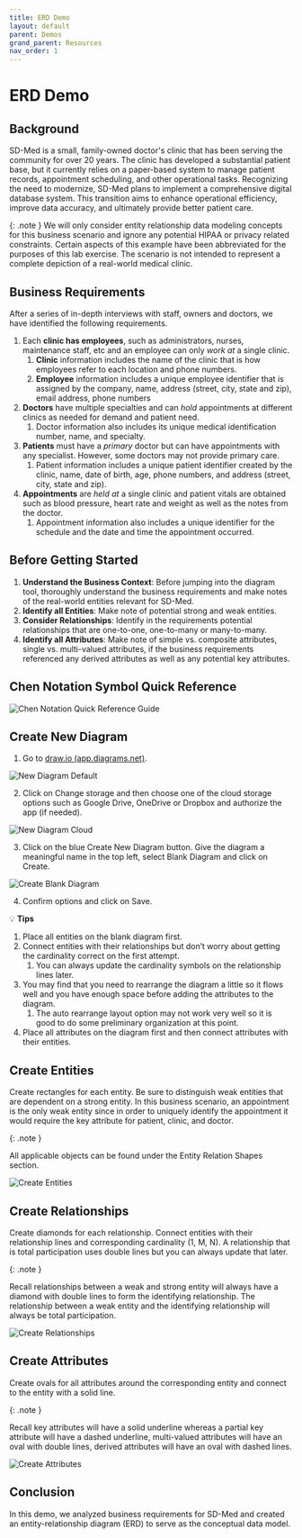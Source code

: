 ```yaml
---
title: ERD Demo
layout: default
parent: Demos
grand_parent: Resources
nav_order: 1
---
```


# ERD Demo

## Background

SD-Med is a small, family-owned doctor's clinic that has been serving the community for over 20 years. The clinic has developed a substantial patient base, but it currently relies on a paper-based system to manage patient records, appointment scheduling, and other operational tasks. Recognizing the need to modernize, SD-Med plans to implement a comprehensive digital database system. This transition aims to enhance operational efficiency, improve data accuracy, and ultimately provide better patient care.

{: .note }
We will only consider entity relationship data modeling concepts for this business scenario and ignore any potential HIPAA or privacy related constraints. Certain aspects of this example have been abbreviated for the purposes of this lab exercise. The scenario is not intended to represent a complete depiction of a real-world medical clinic.

## Business Requirements

After a series of in-depth interviews with staff, owners and doctors, we have identified the following requirements.

1. Each **clinic has employees**, such as administrators, nurses, maintenance staff, etc and an employee can only *work at* a single clinic.  
   1. **Clinic** information includes the name of the clinic that is how employees refer to each location and phone numbers.  
   2. **Employee** information includes a unique employee identifier that is assigned by the company, name, address (street, city, state and zip), email address, phone numbers  
2. **Doctors** have multiple specialties and can *hold* appointments at different clinics as needed for demand and patient need.  
   1. Doctor information also includes its unique medical identification number, name, and specialty.  
3. **Patients** must have a *primary* doctor but can have appointments with any specialist. However, some doctors may not provide primary care.  
   1. Patient information includes a unique patient identifier created by the clinic, name, date of birth, age, phone numbers, and address (street, city, state and zip).  
4. **Appointments** are *held at* a single clinic and patient vitals are obtained such as blood pressure, heart rate and weight as well as the notes from the doctor.  
   1. Appointment information also includes a unique identifier for the schedule and the date and time the appointment occurred.

## Before Getting Started

1. **Understand the Business Context**: Before jumping into the diagram tool, thoroughly understand the business requirements and make notes of the real-world entities relevant for SD-Med.  
2. **Identify all Entities**: Make note of potential strong and weak entities.  
3. **Consider Relationships**: Identify in the requirements potential relationships that are one-to-one, one-to-many or many-to-many.  
4. **Identify all Attributes**: Make note of simple vs. composite attributes, single vs. multi-valued attributes, if the business requirements referenced any derived attributes as well as any potential key attributes.  
   

## Chen Notation Symbol Quick Reference

![Chen Notation Quick Reference Guide](../../assets/images/2_Chen_Notation.png)

## Create New Diagram

1. Go to [draw.io (app.diagrams.net)](https://app.diagrams.net/).

![New Diagram Default](../../assets/images/2_New_Diagram_Default.png)

2. Click on Change storage and then choose one of the cloud storage options such as Google Drive, OneDrive or Dropbox and authorize the app (if needed).

![New Diagram Cloud](../../assets/images/2_New_Diagram_Cloud_Storage.png)

3. Click on the blue Create New Diagram button. Give the diagram a meaningful name in the top left, select Blank Diagram and click on Create.

![Create Blank Diagram](../../assets/images/2_Create_Blank_Diagram.png)

4. Confirm options and click on Save.

 💡 **Tips**

1. Place all entities on the blank diagram first.  
2. Connect entities with their relationships but don’t worry about getting the cardinality correct on the first attempt.  
   1. You can always update the cardinality symbols on the relationship lines later.  
3. You may find that you need to rearrange the diagram a little so it flows well and you have enough space before adding the attributes to the diagram.  
   1. The auto rearrange layout option may not work very well so it is good to do some preliminary organization at this point.  
4. Place all attributes on the diagram first and then connect attributes with their entities.

## Create Entities

Create rectangles for each entity. Be sure to distinguish weak entities that are dependent on a strong entity. In this business scenario, an appointment is the only weak entity since in order to uniquely identify the appointment it would require the key attribute for patient, clinic, and doctor.

{: .note }

All applicable objects can be found under the Entity Relation Shapes section.

![Create Entities](../../assets/images/2_ERD_Entities.png)

## Create Relationships

Create diamonds for each relationship. Connect entities with their relationship lines and corresponding cardinality (1, M, N). A relationship that is total participation uses double lines but you can always update that later. 

{: .note }

Recall relationships between a weak and strong entity will always have a diamond with double lines to form the identifying relationship. The relationship between a weak entity and the identifying relationship will always be total participation.

![Create Relationships](../../assets/images/2_ERD_Relationships.png)

## Create Attributes

Create ovals for all attributes around the corresponding entity and connect to the entity with a solid line.

{: .note }

Recall key attributes will have a solid underline whereas a partial key attribute will have a dashed underline, multi-valued attributes will have an oval with double lines, derived attributes will have an oval with dashed lines.

![Create Attributes](../../assets/images/2_ERD_Attributes.png)

## Conclusion

In this demo, we analyzed business requirements for SD-Med and created an entity-relationship diagram (ERD) to serve as the conceptual data model.
